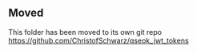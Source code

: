 ## Moved
This folder has been moved to its own git repo
https://github.com/ChristofSchwarz/qseok_jwt_tokens
